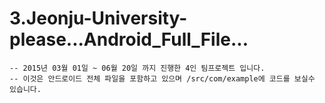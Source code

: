 # 3.Jeonju-University-please...Android_Full_File...
    -- 2015년 03월 01일 ~ 06월 20일 까지 진행한 4인 팀프로젝트 입니다.
    -- 이것은 안드로이드 전체 파일을 포함하고 있으며 /src/com/example에 코드를 보실수 있습니다.
